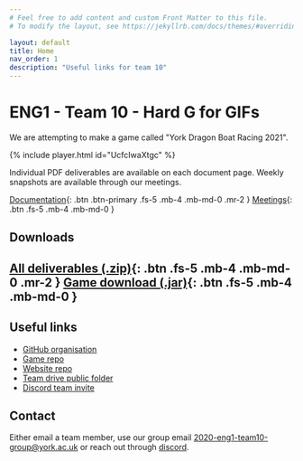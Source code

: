 ```yaml
---
# Feel free to add content and custom Front Matter to this file.
# To modify the layout, see https://jekyllrb.com/docs/themes/#overriding-theme-defaults

layout: default
title: Home
nav_order: 1
description: "Useful links for team 10"
---
```


# ENG1 - Team 10 - Hard G for GIFs

We are attempting to make a game called "York Dragon Boat Racing 2021".

{% include player.html id="UcfcIwaXtgc" %}

Individual PDF deliverables are available on each document page. Weekly snapshots are available through our meetings.

[Documentation](docs){: .btn .btn-primary .fs-5 .mb-4 .mb-md-0 .mr-2 } [Meetings](meetings){: .btn .fs-5 .mb-4 .mb-md-0 }

## Downloads

## [All deliverables (.zip)](../assets/deliverables/combined.zip){: .btn .fs-5 .mb-4 .mb-md-0 .mr-2 } [Game download (.jar)](https://github.com/hardgforgifs/game/releases/download/1.0.3/DragonBoatRacing.v1.0.3.jar){: .btn .fs-5 .mb-4 .mb-md-0 }

## Useful links

- [GitHub organisation](https://github.com/hardgforgifs)
- [Game repo](https://github.com/hardgforgifs/game)
- [Website repo](https://github.com/hardgforgifs/hardgforgifs.github.io)
- [Team drive public folder](https://drive.google.com/drive/folders/1cAkmU4waNDv5wJghdtnq-_oiVVZdnb_f?usp=sharing)
- [Discord team invite](https://discord.gg/KqRXdVzFkw)

## Contact

Either email a team member, use our group email [2020-eng1-team10-group@york.ac.uk](mailto:2020-eng1-team10-group@york.ac.uk) or reach out through [discord](https://discord.gg/KqRXdVzFkw).
